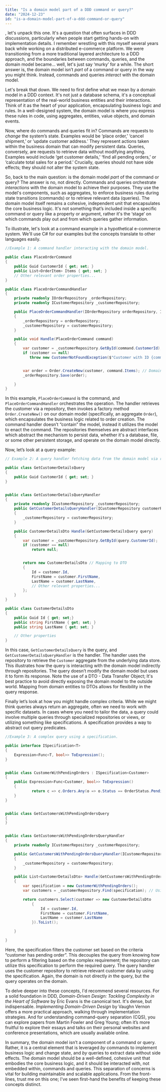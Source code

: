 ```yaml
---
title: "Is a domain model part of a DDD command or query?"
date: "2024-12-23"
id: "is-a-domain-model-part-of-a-ddd-command-or-query"
---
```


, let's unpack this one. It's a question that often surfaces in DDD discussions, particularly when people start getting hands-on with implementation details. I remember wrestling with this myself several years back while working on a distributed e-commerce platform. We were transitioning from a more traditional layered architecture to a DDD approach, and the boundaries between commands, queries, and the domain model became… well, let's just say ‘murky’ for a while. The short answer is, the domain model isn’t *part* of a command or query in the way you might think. Instead, commands and queries *interact* with the domain model.

Let's break that down. We need to first define what we mean by a domain model in a DDD context. It's not just a database schema, it's a conceptual representation of the real-world business entities and their interactions. Think of it as the heart of your application, encapsulating business logic and rules. In a well-designed system, the domain model is where you express these rules in code, using aggregates, entities, value objects, and domain events.

Now, where do commands and queries fit in? Commands are requests to *change* the system’s state. Examples would be ‘place order,’ ‘cancel shipment,’ or ‘update customer address.’ They represent actions taken within the business domain that can modify persistent data. Queries, conversely, are requests to retrieve data without modifying anything. Examples would include ‘get customer details,’ ‘find all pending orders,’ or ‘calculate total sales for a period.’ Crucially, queries should not have side effects; they should not alter the system state.

So, back to the main question: is the domain model *part* of the command or query? The answer is no, not directly. Commands and queries orchestrate *interactions* with the domain model to achieve their purposes. They use the model's components, such as aggregates, to enforce business rules during state transitions (commands) or to retrieve relevant data (queries). The domain model itself remains a cohesive, independent unit that encapsulates the core business logic. It's not something that’s included inside a specific command or query like a property or argument, rather it's the ‘stage’ on which commands play out and from which queries gather information.

To illustrate, let's look at a command example in a hypothetical e-commerce system. We'll use C# for our examples but the concepts translate to other languages easily.

```csharp
//Example 1: A command handler interacting with the domain model.

public class PlaceOrderCommand
{
    public Guid CustomerId { get; set; }
    public List<OrderItem> Items { get; set; }
    // Other relevant order properties...
}

public class PlaceOrderCommandHandler
{
    private readonly IOrderRepository _orderRepository;
    private readonly ICustomerRepository _customerRepository;

    public PlaceOrderCommandHandler(IOrderRepository orderRepository, ICustomerRepository customerRepository)
    {
        _orderRepository = orderRepository;
        _customerRepository = customerRepository;
    }

    public void Handle(PlaceOrderCommand command)
    {
        var customer = _customerRepository.GetById(command.CustomerId);
        if (customer == null)
           throw new CustomerNotFoundException($"Customer with ID {command.CustomerId} not found.");


        var order = Order.CreateNew(customer, command.Items); // Domain model creating order
        _orderRepository.Save(order);

    }
}

```

In this example, `PlaceOrderCommand` is the command, and `PlaceOrderCommandHandler` orchestrates the operation. The handler retrieves the customer via a repository, then invokes a factory method `Order.CreateNew()` on our domain model (specifically, an aggregate `Order`), which encapsulates the business logic related to order creation. The command handler doesn’t “contain” the model, instead it utilizes the model to enact the command. The repositories themselves are abstract interfaces which abstract the mechanism to persist data, whether it's a database, file, or some other persistent storage, and operate on the domain model directly.

Now, let’s look at a query example:

```csharp
// Example 2: A query handler fetching data from the domain model via repository.

public class GetCustomerDetailsQuery
{
    public Guid CustomerId { get; set; }
}


public class GetCustomerDetailsQueryHandler
{
    private readonly ICustomerRepository _customerRepository;
    public GetCustomerDetailsQueryHandler(ICustomerRepository customerRepository)
    {
        _customerRepository = customerRepository;
    }

    public CustomerDetailsDto Handle(GetCustomerDetailsQuery query)
    {
        var customer = _customerRepository.GetById(query.CustomerId);
        if (customer == null)
            return null;


        return new CustomerDetailsDto // Mapping to DTO
        {
            Id = customer.Id,
            FirstName = customer.FirstName,
            LastName = customer.LastName,
            // Other relevant properties...
        };
    }
}

public class CustomerDetailsDto
{
    public Guid Id { get; set;}
    public string FirstName { get; set; }
    public string LastName { get; set; }

    // Other properties
}

```

In this case, `GetCustomerDetailsQuery` is the query, and `GetCustomerDetailsQueryHandler` is the handler. The handler uses the repository to retrieve the `Customer` aggregate from the underlying data store. This illustrates how the query is interacting with the domain model indirectly through repositories. The query doesn’t modify the domain model but uses it to form its response. Note the use of a DTO - Data Transfer Object; It's best practice to avoid directly exposing the domain model to the outside world. Mapping from domain entities to DTOs allows for flexibility in the query response.

Finally let’s look at how you might handle complex criteria. While we might think queries always return an aggregate, often we need to work with specific datasets. In cases where you need to tailor the data, a query could involve multiple queries through specialized repositories or views, or utilizing something like specifications. A specification provides a way to abstract out query predicates.

```csharp
//Example 3: A complex query using a specification.

public interface ISpecification<T>
{
    Expression<Func<T, bool>> ToExpression();
}


public class CustomerWithPendingOrders : ISpecification<Customer>
{
    public Expression<Func<Customer, bool>> ToExpression()
    {
            return c => c.Orders.Any(o => o.Status == OrderStatus.Pending);
    }
}


public class GetCustomersWithPendingOrdersQuery
{
}


public class GetCustomersWithPendingOrdersQueryHandler
{
    private readonly ICustomerRepository _customerRepository;

    public GetCustomersWithPendingOrdersQueryHandler(ICustomerRepository customerRepository)
    {
        _customerRepository = customerRepository;
    }

    public List<CustomerDetailsDto> Handle(GetCustomersWithPendingOrdersQuery query)
    {
        var specification = new CustomerWithPendingOrders();
        var customers = _customerRepository.Find(specification); // Using specification

        return customers.Select(customer => new CustomerDetailsDto
            {
                Id = customer.Id,
                FirstName = customer.FirstName,
                LastName = customer.LastName
            }).ToList();

    }

}

```

Here, the specification filters the customer set based on the criteria “customer has pending order”. This decouples the query from knowing *how* to perform a filtering based on the complex requirement; the repository can utilize this specification to perform the required query. The query handler uses the customer repository to retrieve relevant customer data by using the specification. Again, the domain is not directly *in* the query, but the query operates on the domain.

To delve deeper into these concepts, I'd recommend several resources. For a solid foundation in DDD, *Domain-Driven Design: Tackling Complexity in the Heart of Software* by Eric Evans is the canonical text. It's dense, but indispensable. *Implementing Domain-Driven Design* by Vaughn Vernon offers a more practical approach, walking through implementation strategies. And for understanding command-query separation (CQS), you can explore papers from Martin Fowler and Greg Young; often it’s more fruitful to explore their essays and talks on their personal websites and conference presentations, which are usually available online.

In summary, the domain model isn’t a component of a command or query. Rather, it is a central element that is leveraged *by* commands to implement business logic and change state, and *by* queries to extract data without side effects. The domain model should be a well-defined, cohesive unit that embodies the core business logic, and it should be interacted with, not embedded within, commands and queries. This separation of concerns is vital for building maintainable and scalable applications. From the front-lines, trust me on this one; I've seen first-hand the benefits of keeping these concepts distinct.
